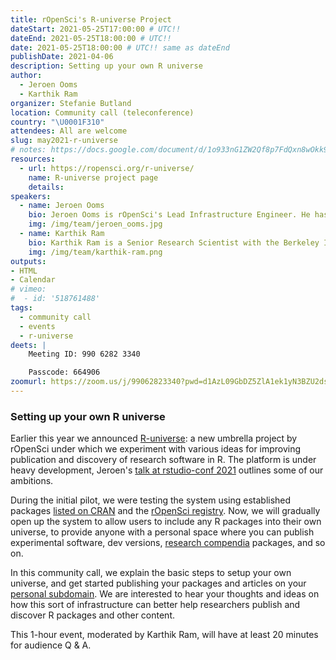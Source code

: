 ```yaml
---
title: rOpenSci's R-universe Project
dateStart: 2021-05-25T17:00:00 # UTC!!
dateEnd: 2021-05-25T18:00:00 # UTC!!
date: 2021-05-25T18:00:00 # UTC!! same as dateEnd
publishDate: 2021-04-06
description: Setting up your own R universe
author:
  - Jeroen Ooms
  - Karthik Ram
organizer: Stefanie Butland
location: Community call (teleconference)
country: "\U0001F310"
attendees: All are welcome
slug: may2021-r-universe
# notes: https://docs.google.com/document/d/1o933nG1ZW2Qf8p7FdQxn8wOkk9qoBINL1fx3FlIFSJU/
resources:
  - url: https://ropensci.org/r-universe/
    name: R-universe project page
    details: 
speakers:
  - name: Jeroen Ooms
    bio: Jeroen Ooms is rOpenSci's Lead Infrastructure Engineer. He has a PhD in Statistics from UCLA. Jeroen on [GitHub](https://github.com/jeroen), [Twitter](https://twitter.com/opencpu), [rOpenSci](/author/jeroen-ooms/)
    img: /img/team/jeroen_ooms.jpg
  - name: Karthik Ram
    bio: Karthik Ram is a Senior Research Scientist with the Berkeley Institute for Data Science, Director and Co-founder of rOpenSci, Editor for rOpenSci Software Peer Review. He has a PhD in Ecology and Evolution. Karthik on [GitHub](https://github.com/karthik), [Twitter](https://twitter.com/\_inundata), [Website](http://karthik.io/), [rOpenSci](/author/karthik-ram/)
    img: /img/team/karthik-ram.png
outputs:
- HTML
- Calendar
# vimeo:
#  - id: '518761488'
tags:
  - community call
  - events
  - r-universe
deets: |
    Meeting ID: 990 6282 3340

    Passcode: 664906
zoomurl: https://zoom.us/j/99062823340?pwd=d1AzL09GbDZ5ZlA1ek1yN3BZU2dsQT09
---
```


### Setting up your own R universe

Earlier this year we announced [R-universe](https://ropensci.org/r-universe/): a new umbrella project by rOpenSci under which we experiment with various ideas for improving publication and discovery of research software in R. The platform is under heavy development, Jeroen's [talk at rstudio-conf 2021](https://resources.rstudio.com/resources/rstudioglobal-2021/monitoring-health-and-impact-of-open-source-projects/) outlines some of our ambitions.

During the initial pilot, we were testing the system using established packages [listed on CRAN](https://github.com/r-universe-org/cran-to-git) and the [rOpenSci registry](https://ropensci.org/packages/). 
Now, we will gradually open up the system to allow users to include any R packages into their own universe, to provide anyone with a personal space where you can publish experimental software, dev versions, [research compendia](https://ropensci.org/blog/2021/04/09/r-universe-articles/) packages, and so on.

In this community call, we explain the basic steps to setup your own universe, and get started publishing your packages and articles on your [personal subdomain](https://jeroen.r-universe.dev). We are interested to hear your thoughts and ideas on how this sort of infrastructure can better help researchers publish and discover R packages and other content.

This 1-hour event, moderated by Karthik Ram, will have at least 20 minutes for audience Q & A.

